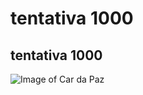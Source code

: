 # tentativa 1000
## tentativa 1000

![Image of Car da Paz](https://octodex.github.com/images/yaktocat.png)

